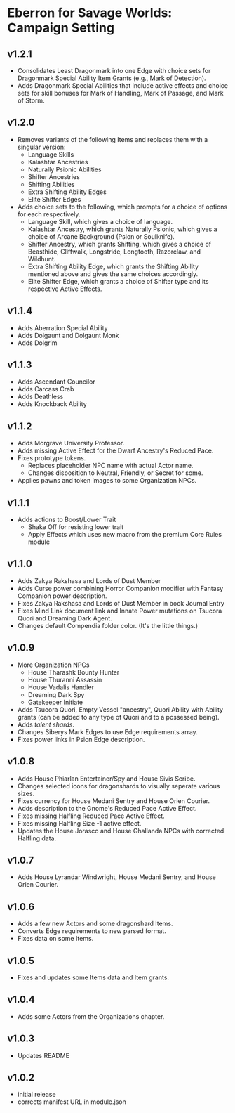 # Eberron for Savage Worlds: Campaign Setting

## v1.2.1

- Consolidates Least Dragonmark into one Edge with choice sets for Dragonmark Special Ability Item Grants (e.g., Mark of Detection).
- Adds Dragonmark Special Abilities that include active effects and choice sets for skill bonuses for  Mark of Handling, Mark of Passage, and Mark of Storm.

## v1.2.0

- Removes variants of the following Items and replaces them with a singular version:
  - Language Skills
  - Kalashtar Ancestries
  - Naturally Psionic Abilities
  - Shifter Ancestries
  - Shifting Abilities
  - Extra Shifting Ability Edges
  - Elite Shifter Edges
- Adds choice sets to the following, which prompts for a choice of options for each respectively.
  - Language Skill, which gives a choice of language.
  - Kalashtar Ancestry, which grants Naturally Psionic, which gives a choice of Arcane Background (Psion or Soulknife).
  - Shifter Ancestry, which grants Shifting, which gives a choice of Beasthide, Cliffwalk, Longstride, Longtooth, Razorclaw, and Wildhunt.
  - Extra Shifting Ability Edge, which grants the Shifting Ability mentioned above and gives the same choices accordingly.
  - Elite Shifter Edge, which grants a choice of Shifter type and its respective Active Effects.

## v1.1.4

- Adds Aberration Special Ability
- Adds Dolgaunt and Dolgaunt Monk
- Adds Dolgrim

## v1.1.3

- Adds Ascendant Councilor
- Adds Carcass Crab
- Adds Deathless
- Adds Knockback Ability

## v1.1.2

- Adds Morgrave University Professor.
- Adds missing Active Effect for the Dwarf Ancestry's Reduced Pace.
- Fixes prototype tokens.
  - Replaces placeholder NPC name with actual Actor name.
  - Changes disposition to Neutral, Friendly, or Secret for some.
- Applies pawns and token images to some Organization NPCs.

## v1.1.1

- Adds actions to Boost/Lower Trait
  - Shake Off for resisting lower trait
  - Apply Effects which uses new macro from the premium Core Rules module

## v1.1.0

- Adds Zakya Rakshasa and Lords of Dust Member
- Adds Curse power combining Horror Companion modifier with Fantasy Companion power description.
- Fixes Zakya Rakshasa and Lords of Dust Member in book Journal Entry
- Fixes Mind Link document link and Innate Power mutations on Tsucora Quori and Dreaming Dark Agent.
- Changes default Compendia folder color. (It's the little things.)

## v1.0.9

- More Organization NPCs
  - House Tharashk Bounty Hunter
  - House Thuranni Assassin
  - House Vadalis Handler
  - Dreaming Dark Spy
  - Gatekeeper Initiate
- Adds Tsucora Quori, Empty Vessel "ancestry", Quori Ability with Ability grants (can be added to any type of Quori and to a possessed being).
- Adds _talent shards_.
- Changes Siberys Mark Edges to use Edge requirements array.
- Fixes power links in Psion Edge description.

## v1.0.8

- Adds House Phiarlan Entertainer/Spy and House Sivis Scribe.
- Changes selected icons for dragonshards to visually seperate various sizes.
- Fixes currency for House Medani Sentry and House Orien Courier.
- Adds description to the Gnome's Reduced Pace Active Effect.
- Fixes missing Halfling Reduced Pace Active Effect.
- Fixes missing Halfling Size -1 active effect.
- Updates the House Jorasco and House Ghallanda NPCs with corrected Halfling data.

## v1.0.7

- Adds House Lyrandar Windwright, House Medani Sentry, and House Orien Courier.

## v1.0.6

- Adds a few new Actors and some dragonshard Items.
- Converts Edge requirements to new parsed format.
- Fixes data on some Items.

## v1.0.5

- Fixes and updates some Items data and Item grants.

## v1.0.4

- Adds some Actors from the Organizations chapter.

## v1.0.3

- Updates README

## v1.0.2

- initial release
- corrects manifest URL in module.json
